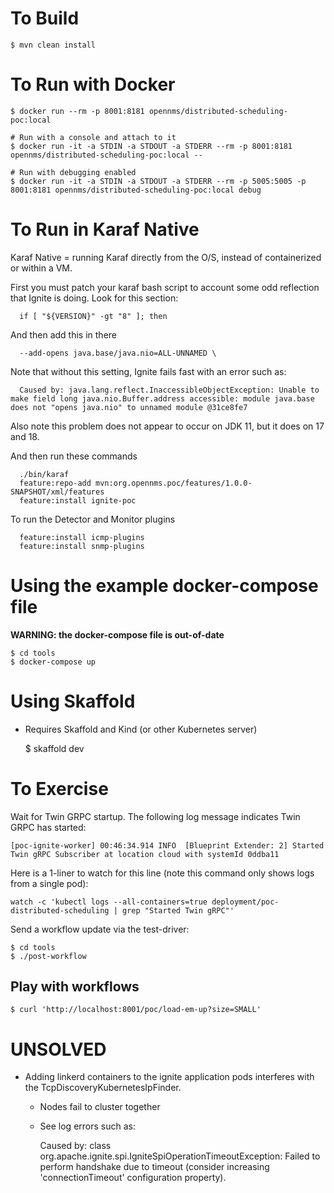 # To Build

    $ mvn clean install

# To Run with Docker

    $ docker run --rm -p 8001:8181 opennms/distributed-scheduling-poc:local 

    # Run with a console and attach to it
    $ docker run -it -a STDIN -a STDOUT -a STDERR --rm -p 8001:8181 opennms/distributed-scheduling-poc:local --

    # Run with debugging enabled
    $ docker run -it -a STDIN -a STDOUT -a STDERR --rm -p 5005:5005 -p 8001:8181 opennms/distributed-scheduling-poc:local debug

# To Run in Karaf Native
Karaf Native = running Karaf directly from the O/S, instead of containerized or within a VM.

First you must patch your karaf bash script to account some odd reflection that Ignite is doing. Look for this section:

      if [ "${VERSION}" -gt "8" ]; then

And then add this in there

      --add-opens java.base/java.nio=ALL-UNNAMED \
     
Note that without this setting, Ignite fails fast with an error such as:

      Caused by: java.lang.reflect.InaccessibleObjectException: Unable to make field long java.nio.Buffer.address accessible: module java.base does not "opens java.nio" to unnamed module @31ce8fe7
    
Also note this problem does not appear to occur on JDK 11, but it does on 17 and 18.

And then run these commands

      ./bin/karaf
      feature:repo-add mvn:org.opennms.poc/features/1.0.0-SNAPSHOT/xml/features
      feature:install ignite-poc

To run the Detector and Monitor plugins

      feature:install icmp-plugins
      feature:install snmp-plugins

# Using the example docker-compose file

**WARNING: the docker-compose file is out-of-date**

    $ cd tools
    $ docker-compose up

# Using Skaffold

* Requires Skaffold and Kind (or other Kubernetes server)


    $ skaffold dev

# To Exercise

Wait for Twin GRPC startup.  The following log message indicates Twin GRPC has started:

    [poc-ignite-worker] 00:46:34.914 INFO  [Blueprint Extender: 2] Started Twin gRPC Subscriber at location cloud with systemId 0ddba11

Here is a 1-liner to watch for this line (note this command only shows logs from a single pod):

    watch -c 'kubectl logs --all-containers=true deployment/poc-distributed-scheduling | grep "Started Twin gRPC"'

Send a workflow update via the test-driver:

    $ cd tools
    $ ./post-workflow

## Play with workflows

    $ curl 'http://localhost:8001/poc/load-em-up?size=SMALL'

# UNSOLVED

* Adding linkerd containers to the ignite application pods interferes with the TcpDiscoveryKubernetesIpFinder.
  * Nodes fail to cluster together
  * See log errors such as:

    Caused by: class org.apache.ignite.spi.IgniteSpiOperationTimeoutException: Failed to perform handshake due to timeout (consider increasing 'connectionTimeout' configuration property).
